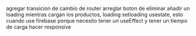 agregar transicion de cambio de router
arreglar boton de eliminar
añadir un loading mientras cargan los productos, loading setloading usestate, esto cuando use firebase porque necesito tener un useEffect y tener un tiempo de carga
hacer responsive